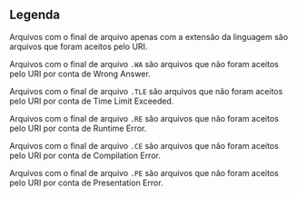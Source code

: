 ## Legenda

Arquivos com o final de arquivo apenas com a extensão da linguagem são arquivos que foram aceitos pelo URI.

Arquivos com o final de arquivo `.WA` são arquivos que não foram aceitos pelo URI por conta de Wrong Answer.

Arquivos com o final de arquivo `.TLE` são arquivos que não foram aceitos pelo URI por conta de Time Limit Exceeded.

Arquivos com o final de arquivo `.RE` são arquivos que não foram aceitos pelo URI por conta de Runtime Error.

Arquivos com o final de arquivo `.CE` são arquivos que não foram aceitos pelo URI por conta de Compilation Error.

Arquivos com o final de arquivo `.PE` são arquivos que não foram aceitos pelo URI por conta de Presentation Error.
